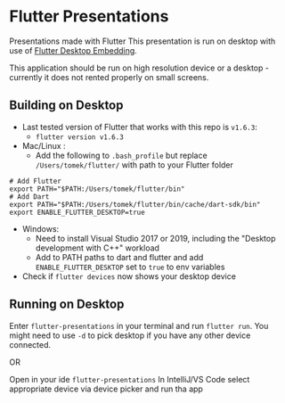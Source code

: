 # Flutter Presentations

Presentations made with Flutter
This presentation is run on desktop with use of
[Flutter Desktop Embedding](https://github.com/google/flutter-desktop-embedding).

This application should be run on high resolution device or a desktop - currently it does not rented properly on small screens.

## Building on Desktop
* Last tested version of Flutter that works with this repo is `v1.6.3`:
  * `flutter version v1.6.3`
* Mac/Linux :
  * Add the following to `.bash_profile` but replace `/Users/tomek/flutter/` with path to your Flutter folder
```
# Add Flutter
export PATH="$PATH:/Users/tomek/flutter/bin"
# Add Dart
export PATH="$PATH:/Users/tomek/flutter/bin/cache/dart-sdk/bin"
export ENABLE_FLUTTER_DESKTOP=true
```
* Windows:
  * Need to install Visual Studio 2017 or 2019, including the "Desktop development with C++" workload
  * Add to PATH paths to dart and flutter and add `ENABLE_FLUTTER_DESKTOP` set to `true` to env variables
* Check if `flutter devices` now shows your desktop device

## Running on Desktop
Enter `flutter-presentations` in your terminal and run `flutter run`. 
You might need to use `-d` to pick desktop if you have any other device connected.

OR

Open in your ide `flutter-presentations` 
In IntelliJ/VS Code select appropriate device via device picker and run tha app
